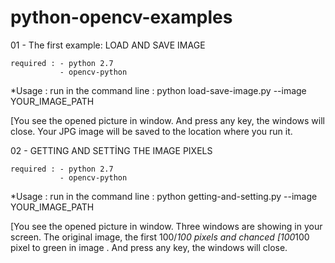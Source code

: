 # python-opencv-examples


01 - The first example: LOAD AND SAVE IMAGE 

    required : - python 2.7 
               - opencv-python
               
*Usage : run in the command line : python load-save-image.py --image YOUR_IMAGE_PATH

[You see the opened picture in window. And press any key, the windows will close. Your JPG image will be saved to the location where you run it.

02 - GETTING AND SETTİNG THE IMAGE PIXELS 

    required : - python 2.7 
               - opencv-python
               
*Usage : run in the command line : python getting-and-setting.py --image YOUR_IMAGE_PATH

[You see the opened picture in window. Three windows are showing in your screen. The original image, the first 100/*100 pixels and chanced [100*100 pixel to green in image . And press any key, the windows will close.
